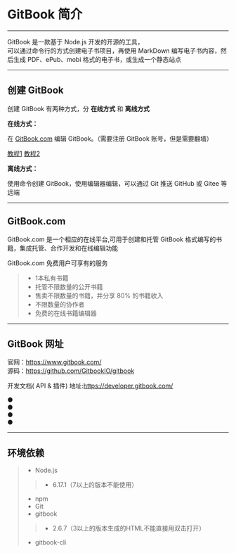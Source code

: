 # GitBook 简介

----------------------------------

GitBook 是一款基于 Node.js 开发的开源的工具，  
可以通过命令行的方式创建电子书项目，再使用 MarkDown 编写电子书内容，然后生成 PDF、ePub、mobi 格式的电子书，或生成一个静态站点

----------------------------------

## 创建 GitBook 

创建 GitBook 有两种方式，分 **在线方式** 和 **离线方式**   

**在线方式：**  

在 [GitBook.com](https://www.gitbook.com/) 编辑 GitBook。（需要注册 GitBook 账号，但是需要翻墙）

[教程1](https://zhuanlan.zhihu.com/p/343212233)
[教程2](https://www.bookstack.cn/read/gitbook/gitbook.com-README.md)  

**离线方式：**  

使用命令创建 GitBook，使用编辑器编辑，可以通过 Git 推送 GitHub 或 Gitee 等远端

----------------------------------

## GitBook.com

GitBook.com 是一个相应的在线平台,可用于创建和托管 GitBook 格式编写的书籍，集成托管、合作开发和在线编辑功能

GitBook.com 免费用户可享有的服务
>* 1本私有书籍
>* 托管不限数量的公开书籍
>* 售卖不限数量的书籍，并分享 80% 的书籍收入
>* 不限数量的协作者
>* 免费的在线书籍编辑器

***

## GitBook 网址

官网：https://www.gitbook.com/  
源码：https://github.com/GitbookIO/gitbook  

开发文档( API & 插件) 地址:https://developer.gitbook.com/

●  
●  
●  
●  

*** 

## 环境依赖

>* Node.js
  >>* 6.17.1（7以上的版本不能使用）
>* npm
>* Git
>* gitbook
  >>* 2.6.7（3以上的版本生成的HTML不能直接用双击打开）
>* gitbook-cli